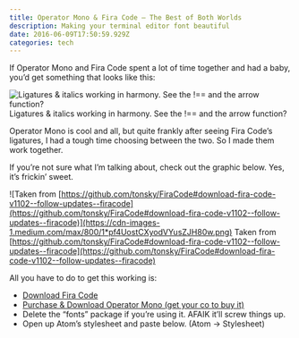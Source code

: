 ```yaml
---
title: Operator Mono & Fira Code — The Best of Both Worlds
description: Making your terminal editor font beautiful
date: 2016-06-09T17:50:59.929Z
categories: tech
---
```


If Operator Mono and Fira Code spent a lot of time together and had a baby, you’d get something that looks like this:

![Ligatures & italics working in harmony. See the !== and the arrow function?](https://cdn-images-1.medium.com/max/800/1*hE_nLB776KUDXPERE_3cXw.png)
Ligatures & italics working in harmony. See the !== and the arrow function?

Operator Mono is cool and all, but quite frankly after seeing Fira Code’s ligatures, I had a tough time choosing between the two. So I made them work together.

If you’re not sure what I’m talking about, check out the graphic below. Yes, it’s frickin’ sweet.

![Taken from [https://github.com/tonsky/FiraCode#download-fira-code-v1102--follow-updates--firacode](https://github.com/tonsky/FiraCode#download-fira-code-v1102--follow-updates--firacode)](https://cdn-images-1.medium.com/max/800/1*pf4UostCXyodVYusZJH80w.png)
Taken from [https://github.com/tonsky/FiraCode#download-fira-code-v1102--follow-updates--firacode](https://github.com/tonsky/FiraCode#download-fira-code-v1102--follow-updates--firacode)

All you have to do to get this working is:

- [Download Fira Code](https://github.com/tonsky/FiraCode#download-fira-code-v1102--follow-updates--firacode)
- [Purchase & Download Operator Mono (get your co to buy it)](http://www.typography.com/blog/introducing-operator)
- Delete the “fonts” package if you’re using it. AFAIK it’ll screw things up.
- Open up Atom’s stylesheet and paste below. (Atom -> Stylesheet)

